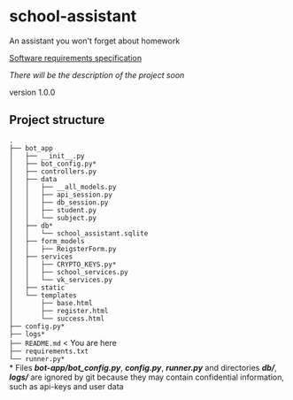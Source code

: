 # school-assistant
An assistant you won't forget about homework

[Software requirements specification](https://docs.google.com/document/d/10-2b0d08dBXfpZ8_FU2gTfRhVtiyUkso0O42UgCanHc/edit?usp=sharing)

_There will be the description of the project soon_

version 1.0.0

## Project structure  

`.`  
`├── bot_app`  
`│   ├── __init__.py`  
`│   ├── bot_config.py*`  
`│   ├── controllers.py`  
`│   ├── data`  
`│   │   ├── __all_models.py`  
`│   │   ├── api_session.py`  
`│   │   ├── db_session.py`  
`│   │   ├── student.py`  
`│   │   └── subject.py`  
`│   ├── db*`  
`│   │   └── school_assistant.sqlite`  
`│   ├── form_models`  
`│   │   ├── ReigsterForm.py`  
`│   ├── services`  
`│   │   ├── CRYPTO_KEYS.py*`    
`│   │   ├── school_services.py`  
`│   │   └── vk_services.py`  
`│   ├── static`  
`│   └── templates`  
`│       ├── base.html`  
`│       ├── register.html`  
`│       └── success.html`  
`├── config.py*`  
`├── logs*`  
`├── README.md` < You are here  
`├── requirements.txt`  
`└── runner.py*`  
\* Files **_bot-app/bot_config.py_**, **_config.py_**, **_runner.py_** and directories **_db/_**, 
**_logs/_** are ignored by git because they may contain confidential information, such as api-keys and user data
